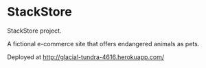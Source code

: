 # StackStore
StackStore project.

A fictional e-commerce site that offers endangered animals as pets.

Deployed at http://glacial-tundra-4616.herokuapp.com/
